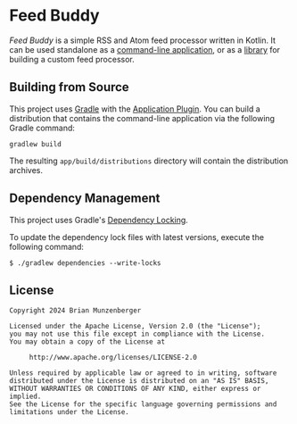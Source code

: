 # Feed Buddy
_Feed Buddy_ is a simple RSS and Atom feed processor written in Kotlin. It can be used standalone as a [command-line
application](./app), or as a [library](./core) for building a custom feed processor.

## Building from Source
This project uses [Gradle](https://gradle.org/) with the
[Application Plugin](https://docs.gradle.org/current/userguide/application_plugin.html). You can build a distribution
that contains the command-line application via the following Gradle command:

`gradlew build`

The resulting `app/build/distributions` directory will contain the distribution archives.

## Dependency Management

This project uses Gradle's [Dependency Locking](https://docs.gradle.org/current/userguide/dependency_locking.html).

To update the dependency lock files with latest versions, execute the following command:

```shell
$ ./gradlew dependencies --write-locks
```

## License
```
Copyright 2024 Brian Munzenberger

Licensed under the Apache License, Version 2.0 (the "License");
you may not use this file except in compliance with the License.
You may obtain a copy of the License at

	 http://www.apache.org/licenses/LICENSE-2.0

Unless required by applicable law or agreed to in writing, software
distributed under the License is distributed on an "AS IS" BASIS,
WITHOUT WARRANTIES OR CONDITIONS OF ANY KIND, either express or implied.
See the License for the specific language governing permissions and
limitations under the License.
```
